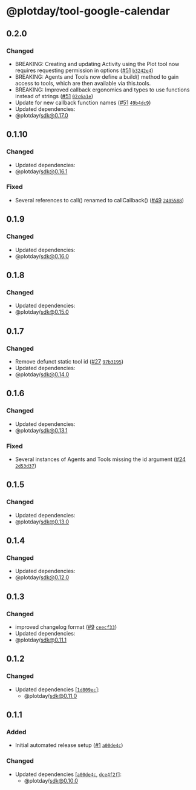 # @plotday/tool-google-calendar

## 0.2.0

### Changed

- BREAKING: Creating and updating Activity using the Plot tool now requires requesting permission in options ([#51](https://github.com/plotday/plot/pull/51) [`b3242e4`](https://github.com/plotday/plot/commit/b3242e4adecea87011379ac2dd58712dc91729d7))
- BREAKING: Agents and Tools now define a build() method to gain access to tools, which are then available via this.tools.
- BREAKING: Improved callback ergonomics and types to use functions instead of strings ([#51](https://github.com/plotday/plot/pull/51) [`02c6a1e`](https://github.com/plotday/plot/commit/02c6a1e834b9aa645f29191ed59ee5b66b70c32a))
- Update for new callback function names ([#51](https://github.com/plotday/plot/pull/51) [`49b4dc9`](https://github.com/plotday/plot/commit/49b4dc94e08906a89799903610325c5fe7ebe10b))
- Updated dependencies:
- @plotday/sdk@0.17.0

## 0.1.10

### Changed

- Updated dependencies:
- @plotday/sdk@0.16.1

### Fixed

- Several references to call() renamed to callCallback() ([#49](https://github.com/plotday/plot/pull/49) [`2405588`](https://github.com/plotday/plot/commit/2405588f3c296b7e06057f11096e43771615a4b5))

## 0.1.9

### Changed

- Updated dependencies:
- @plotday/sdk@0.16.0

## 0.1.8

### Changed

- Updated dependencies:
- @plotday/sdk@0.15.0

## 0.1.7

### Changed

- Remove defunct static tool id ([#27](https://github.com/plotday/plot/pull/27) [`97b3195`](https://github.com/plotday/plot/commit/97b3195abaffb6886fda90ce511de796fbd34aac))
- Updated dependencies:
- @plotday/sdk@0.14.0

## 0.1.6

### Changed

- Updated dependencies:
- @plotday/sdk@0.13.1

### Fixed

- Several instances of Agents and Tools missing the id argument ([#24](https://github.com/plotday/plot/pull/24) [`2d53d37`](https://github.com/plotday/plot/commit/2d53d3794419ee218976d6468319ae9129c93088))

## 0.1.5

### Changed

- Updated dependencies:
- @plotday/sdk@0.13.0

## 0.1.4

### Changed

- Updated dependencies:
- @plotday/sdk@0.12.0

## 0.1.3

### Changed

- improved changelog format ([#9](https://github.com/plotday/plot/pull/9) [`ceecf33`](https://github.com/plotday/plot/commit/ceecf33))
- Updated dependencies:
- @plotday/sdk@0.11.1

## 0.1.2

### Changed

- Updated dependencies [[`1d809ec`](https://github.com/plotday/plot/commit/1d809ec778244921cda072eb3744f36e28b3c1b4)]:
  - @plotday/sdk@0.11.0

## 0.1.1

### Added

- Initial automated release setup ([#1](https://github.com/plotday/plot/pull/1) [`a00de4c`](https://github.com/plotday/plot/commit/a00de4c48e3ec1d6190235d1d38fd3e5d398d480))

### Changed

- Updated dependencies [[`a00de4c`](https://github.com/plotday/plot/commit/a00de4c48e3ec1d6190235d1d38fd3e5d398d480), [`dce4f2f`](https://github.com/plotday/plot/commit/dce4f2ff3596bd9c73212c90a1cd49a7dac12f48)]:
  - @plotday/sdk@0.10.0
